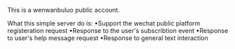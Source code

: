 This is a wenwanbuluo public account.

What this simple server do is:
•Support the wechat public platform registeration request
•Response to the user's subscribtion event
•Response to user's help message request
•Response to general text interaction

